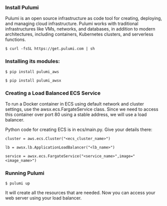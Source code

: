 ### Install Pulumi
Pulumi is an open source infrastructure as code tool for creating, deploying, and managing cloud infrastructure. Pulumi works with traditional infrastructures like VMs, networks, and databases, in addition to modern architectures, including containers, Kubernetes clusters, and serverless functions.
```
$ curl -fsSL https://get.pulumi.com | sh
```
### Installing its modules:
`$ pip install pulumi_aws`

`$ pip install pulumi_awsx`

### Creating a Load Balanced ECS Service
To run a Docker container in ECS using default network and cluster settings, use the awsx.ecs.FargateService class. Since we need to access this container over port 80 using a stable address, we will use a load balancer.

Python code for creating ECS is in ecs/main.py. Give your details there:

```
cluster = aws.ecs.Cluster("<ecs_cluster_name>")

lb = awsx.lb.ApplicationLoadBalancer("<lb_name>")

service = awsx.ecs.FargateService("<service_name>",image="<image_name>")
```

### Running Pulumi
```
$ pulumi up
```
It will create all the resources that are needed. Now you can access your web server using your load balancer.
